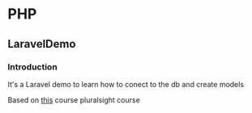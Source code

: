 # PHP
## LaravelDemo


### Introduction
It's a Laravel demo to learn how to conect to the db and create models


Based on [this](https://www.pluralsight.com/courses/laravel-php-framework-getting-started-the-basics) course pluralsight course
